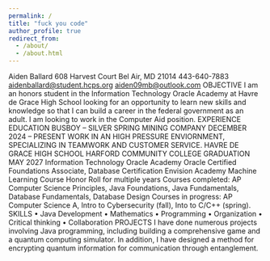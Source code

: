 ```yaml
---
permalink: /
title: "fuck you code"
author_profile: true
redirect_from: 
  - /about/
  - /about.html
---
```


Aiden
Ballard
608 Harvest Court
Bel Air, MD 21014
443-640-7883
aidenballard@student.hcps.org
aiden09mb@outlook.com
OBJECTIVE
I am an honors student in the Information Technology Oracle Academy at Havre de Grace High School looking for
an opportunity to learn new skills and knowledge so that I can build a career in the federal government as an
adult. I am looking to work in the Computer Aid position.
EXPERIENCE EDUCATION
BUSBOY – SILVER SPRING MINING
COMPANY
DECEMBER 2024 – PRESENT
WORK IN AN HIGH PRESSURE
ENVIORNMENT, SPECIALIZING IN
TEAMWORK AND CUSTOMER SERVICE.
HAVRE DE GRACE HIGH SCHOOL
HARFORD COMMUNITY COLLEGE
GRADUATION MAY 2027
Information Technology Oracle Academy
Oracle Certified Foundations Associate,
Database Certification
Envision Academy Machine Learning
Course
Honor Roll for multiple years
Courses completed: AP Computer Science
Principles, Java Foundations, Java
Fundamentals, Database Fundamentals,
Database Design
Courses in progress: AP Computer Science A,
Intro to Cybersecurity (fall), Into to C/C++
(spring).
SKILLS
• Java Development
• Mathematics
• Programming
• Organization
• Critical thinking
• Collaboration
PROJECTS
I have done numerous projects involving Java programming, including building a comprehensive game and a
quantum computing simulator. In addition, I have designed a method for encrypting quantum information for
communication through entanglement.
